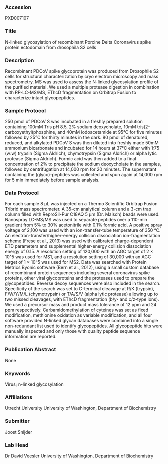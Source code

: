 ### Accession
PXD007107

### Title
N-linked glycosylation of recombinant Porcine Delta Coronavirus spike protein ectodomain from drosophila S2 cells

### Description
Recombinant PDCoV spike glycoprotein was produced from Drosophile S2 cells for structural characterization by cryo electron microscopy and mass spectrometry. MS was used to assess the N-linked glycosylation profile of the purified material. We used a multiple protease digestion in combination with RP-LC-MS/MS, EThcD fragmentation on Orbitrap Fusion to characterize intact glycopeptides.

### Sample Protocol
250 pmol of PDCoV S was incubated in a freshly prepared solution containing 100mM Tris pH 8.5, 2% sodium deoxycholate, 10mM tris(2-carboxyethyl)phosphine, and 40mM iodoacetamide at 95°C for five minutes followed by 25°C for thirty minutes in the dark. 80 pmol of denatured, reduced, and alkylated PDCoV S was then diluted into freshly made 50mM ammonium bicarbonate and incubated for 14 hours at 37°C either with 1:75 (w:w) trypsin (Sigma Aldrich), chymotrypsin (Sigma Aldrich) or alpha lytic protease (Sigma Aldrich). Formic acid was then added to a final concentration of 2% to precipitate the sodium deoxycholate in the samples, followed by centrifugation at 14,000 rpm for 20 minutes. The supernatant containing the (glyco)-peptides was collected and spun again at 14,000 rpm for 5 min immediately before sample analysis.

### Data Protocol
For each sample 8 µL was injected on a Thermo Scientific Orbitrap Fusion Tribrid mass spectrometer. A 35-cm analytical column and a 3-cm trap column filled with ReproSil-Pur C18AQ 5 μm (Dr. Maisch) beads were used. Nanospray LC-MS/MS was used to separate peptides over a 110-min gradient from 5% to 30% acetonitrile with 0.1% formic acid. A positive spray voltage of 2,100 was used with an ion-transfer-tube temperature of 350 °C. An electron-transfer/higher-energy collision dissociation ion-fragmentation scheme (Frese et al., 2013) was used with calibrated charge-dependent ETD parameters and supplemental higher-energy collision dissociation energy of 0.15. A resolution setting of 120,000 with an AGC target of 2 × 10^5 was used for MS1, and a resolution setting of 30,000 with an AGC target of 1 × 10^5 was used for MS2. Data was searched with Protein Metrics Byonic software (Bern et al., 2012), using a small custom database of recombinant protein sequences including several coronavirus spike proteins, other viral glycoproteins and the proteases used to prepare the glycopeptides. Reverse decoy sequences were also included in the search. Specificity of the search was set to C-terminal cleavage at R/K (trypsin), F/W/Y/M/L (chymotrypsin) or T/A/S/V (alpha lytic protease) allowing up to two missed cleavages, with EThcD fragmentation (b/y- and c/z-type ions). We used a precursor mass and product mass tolerance of 12 ppm and 24 ppm respectively. Carbamidomethylation of cyteines was set as fixed modification, methionine oxidation as variable modification, and all four software provided N-linked glycan databases were combined into a single non-redundant list used to identify glycopeptides. All glycopeptide hits were manually inspected and only those with quality peptide sequence information are reported.

### Publication Abstract
None

### Keywords
Virus; n-linked glycosylation

### Affiliations
Utrecht University
University of Washington, Department of Biochemistry

### Submitter
Joost Snijder

### Lab Head
Dr David Veesler
University of Washington, Department of Biochemistry


